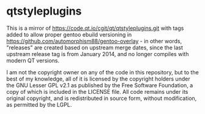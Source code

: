 # qtstyleplugins

This is a mirror of https://code.qt.io/cgit/qt/qtstyleplugins.git with tags
added to allow proper gentoo ebuild versioning in
https://github.com/automorphism88/gentoo-overlay - in other words, "releases"
are created based on upstream merge dates, since the last upstream release tag
is from January 2014, and no longer compiles with modern QT versions.

I am not the copyright owner on any of the code in this repository, but to the
best of my knowledge, all of it is licensed by the copyright holders under the
GNU Lesser GPL v2.1 as published by the Free Software Foundation, a copy of
which is included in the LICENSE file. All code remains under its original
copyright, and is redistributed in source form, without modification, as
permitted by the LGPL.
